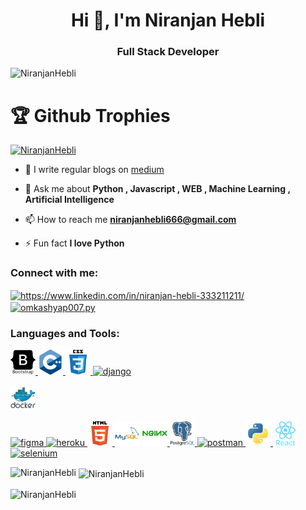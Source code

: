 

<h1 align="center">Hi 👋, I'm Niranjan Hebli</h1>
<h3 align="center">Full Stack Developer</h3>

<p align="left"> <img src="https://komarev.com/ghpvc/?username=NiranjanHebli&label=Profile%20views&color=0e75b6&style=flat" alt="NiranjanHebli" /> </p>

<h1 >🏆 Github Trophies</h1>
<p align="left"> <a href="https://github.com/ryo-ma/github-profile-trophy"><img src="https://github-profile-trophy.vercel.app/?username=NiranjanHebli&theme=darkhub&margin-w=15" alt="NiranjanHebli" /></a> </p>



- 📝 I write regular blogs on [medium](https://medium.com/@niranjanhebli)

- 💬 Ask me about **Python , Javascript , WEB , Machine Learning , Artificial Intelligence**

- 📫 How to reach me **niranjanhebli666@gmail.com**


- ⚡ Fun fact **I love Python**

<h3 align="left">Connect with me:</h3>
<p align="left">
<a href="https://www.linkedin.com/in/niranjan-hebli-333211211/" target="blank"><img align="center" src="https://raw.githubusercontent.com/rahuldkjain/github-profile-readme-generator/master/src/images/icons/Social/linked-in-alt.svg" alt="https://www.linkedin.com/in/niranjan-hebli-333211211/" height="30" width="40" /></a>
<a href="https://instagram.com/niranjanhebli" target="blank"><img align="center" src="https://raw.githubusercontent.com/rahuldkjain/github-profile-readme-generator/master/src/images/icons/Social/instagram.svg" alt="omkashyap007.py" height="30" width="40" /></a>
</p>

<h3 align="left">Languages and Tools:</h3>
<p align="left"> 
  
<a href="https://getbootstrap.com" target="_blank" rel="noreferrer"> 
<img src="https://raw.githubusercontent.com/devicons/devicon/master/icons/bootstrap/bootstrap-plain-wordmark.svg" alt="bootstrap" width="40" height="40"/>
</a>
  
<a href="https://www.w3schools.com/cpp/" target="_blank" rel="noreferrer">
<img src="https://raw.githubusercontent.com/devicons/devicon/master/icons/cplusplus/cplusplus-original.svg" alt="cplusplus" width="40" height="40"/> </a>
  
<a href="https://www.w3schools.com/css/" target="_blank" rel="noreferrer"> 
<img src="https://raw.githubusercontent.com/devicons/devicon/master/icons/css3/css3-original-wordmark.svg" alt="css3" width="40" height="40"/> </a>
  
<a href="https://www.djangoproject.com/" target="_blank" rel="noreferrer"> 
<img src="https://cdn.worldvectorlogo.com/logos/django.svg" alt="django" width="40" height="40"/>
</a> 

<a href="https://www.docker.com/" target="_blank" rel="noreferrer"> <img src="https://raw.githubusercontent.com/devicons/devicon/master/icons/docker/docker-original-wordmark.svg" alt="docker" width="40" height="40"/> </a>
  
<a href="https://www.figma.com/" target="_blank" rel="noreferrer"> 
<img src="https://www.vectorlogo.zone/logos/figma/figma-icon.svg" alt="figma" width="40" height="40"/> 
</a>

<a href="https://heroku.com" target="_blank" rel="noreferrer">
  <img src="https://www.vectorlogo.zone/logos/heroku/heroku-icon.svg" alt="heroku" width="40" height="40"/> 
</a>

<a href="https://www.w3.org/html/" target="_blank" rel="noreferrer"> 
<img src="https://raw.githubusercontent.com/devicons/devicon/master/icons/html5/html5-original-wordmark.svg" alt="html5" width="40" height="40"/> 
</a> 

<a href="https://www.mysql.com/" target="_blank" rel="noreferrer"> 
<img src="https://raw.githubusercontent.com/devicons/devicon/master/icons/mysql/mysql-original-wordmark.svg" alt="mysql" width="40" height="40"/></a> 

<a href="https://www.nginx.com" target="_blank" rel="noreferrer"> 
<img src="https://raw.githubusercontent.com/devicons/devicon/master/icons/nginx/nginx-original.svg" alt="nginx" width="40" height="40"/> 
</a> 

<a href="https://www.postgresql.org" target="_blank" rel="noreferrer">
  <img
    src="https://raw.githubusercontent.com/devicons/devicon/master/icons/postgresql/postgresql-original-wordmark.svg"
    alt="postgresql"
    width="40"
    height="40"
  />
</a>
<a href="https://postman.com" target="_blank" rel="noreferrer">
  <img
    src="https://www.vectorlogo.zone/logos/getpostman/getpostman-icon.svg"
    alt="postman"
    width="40"
    height="40"
  />
</a>
<a href="https://www.python.org" target="_blank" rel="noreferrer">
  <img
    src="https://raw.githubusercontent.com/devicons/devicon/master/icons/python/python-original.svg"
    alt="python"
    width="40"
    height="40"
  />
</a>
<a href="https://reactjs.org/" target="_blank" rel="noreferrer">
  <img
    src="https://raw.githubusercontent.com/devicons/devicon/master/icons/react/react-original-wordmark.svg"
    alt="react"
    width="40"
    height="40"
  />
</a>

<a href="https://www.selenium.dev" target="_blank" rel="noreferrer">
  <img
    src="https://raw.githubusercontent.com/detain/svg-logos/780f25886640cef088af994181646db2f6b1a3f8/svg/selenium-logo.svg"
    alt="selenium"
    width="40"
    height="40"
  />
</a>



</p>

<p><img align="left" src="https://github-readme-stats.vercel.app/api/top-langs?username=NiranjanHebli&show_icons=true&theme=tokyonight&locale=en&layout=compact" alt="NiranjanHebli" /></p>

<p>&nbsp;<img align="center" src="https://github-readme-stats.vercel.app/api?username=NiranjanHebli&show_icons=true&theme=tokyonight&locale=en" alt="NiranjanHebli" /></p>

<p><img align="center" src="https://github-readme-streak-stats.herokuapp.com/?user=NiranjanHebli&theme=tokyonight" alt="NiranjanHebli" /></p>

<!---
NiranjanHebli/NiranjanHebli is a ✨ special ✨ repository because its `README.md` (this file) appears on your GitHub profile.
You can click the Preview link to take a look at your changes.
--->
